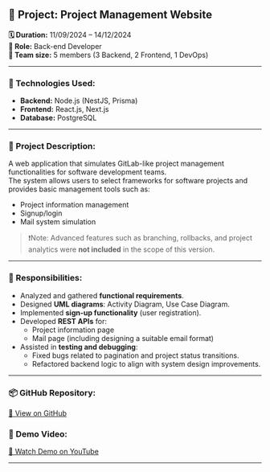 ## 📁 Project: Project Management Website

**🗓 Duration:** 11/09/2024 – 14/12/2024  
**🎯 Role:** Back-end Developer  
**👥 Team size:** 5 members (3 Backend, 2 Frontend, 1 DevOps)

---

### 🧰 Technologies Used:
- **Backend:** Node.js (NestJS, Prisma)
- **Frontend:** React.js, Next.js
- **Database:** PostgreSQL

---

### 📖 Project Description:
A web application that simulates GitLab-like project management functionalities for software development teams.  
The system allows users to select frameworks for software projects and provides basic management tools such as:
- Project information management
- Signup/login
- Mail system simulation

> ❗Note: Advanced features such as branching, rollbacks, and project analytics were **not included** in the scope of this version.

---

### 🧩 Responsibilities:
- Analyzed and gathered **functional requirements**.
- Designed **UML diagrams**: Activity Diagram, Use Case Diagram.
- Implemented **sign-up functionality** (user registration).
- Developed **REST APIs** for:
  - Project information page
  - Mail page (including designing a suitable email format)
- Assisted in **testing and debugging**:
  - Fixed bugs related to pagination and project status transitions.
  - Refactored backend logic to align with system design improvements.

---

### 📦 GitHub Repository:
[🔗 View on GitHub](https://github.com/Sierraaaaaaaaaaa/pms-do-an-cnpm)
### 🔗 Demo Video:
[🎥 Watch Demo on YouTube](https://youtu.be/01EiUz6IgcU)

---

